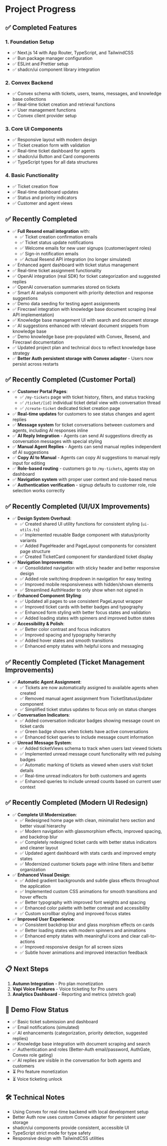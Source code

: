 # Project Progress

## ✅ Completed Features

### 1. Foundation Setup
- ✅ Next.js 14 with App Router, TypeScript, and TailwindCSS
- ✅ Bun package manager configuration
- ✅ ESLint and Prettier setup
- ✅ shadcn/ui component library integration

### 2. Convex Backend
- ✅ Convex schema with tickets, users, teams, messages, and knowledge base collections
- ✅ Real-time ticket creation and retrieval functions
- ✅ User management functions
- ✅ Convex client provider setup

### 3. Core UI Components
- ✅ Responsive layout with modern design
- ✅ Ticket creation form with validation
- ✅ Real-time ticket dashboard for agents
- ✅ shadcn/ui Button and Card components
- ✅ TypeScript types for all data structures

### 4. Basic Functionality
- ✅ Ticket creation flow
- ✅ Real-time dashboard updates
- ✅ Status and priority indicators
- ✅ Customer and agent views

## ✅ Recently Completed
- ✅ **Full Resend email integration** with:
  - ✅ Ticket creation confirmation emails
  - ✅ Ticket status update notifications
  - ✅ Welcome emails for new user signups (customer/agent roles)
  - ✅ Sign-in notification emails
  - ✅ Actual Resend API integration (no longer simulated)
- ✅ Enhanced agent dashboard with ticket status management
- ✅ Real-time ticket assignment functionality
- ✅ OpenAI integration (real SDK) for ticket categorization and suggested replies
- ✅ OpenAI conversation summaries stored on tickets
- ✅ Smart AI analysis component with priority detection and response suggestions
- ✅ Demo data seeding for testing agent assignments
- ✅ Firecrawl integration with knowledge base document scraping (real API implementation)
- ✅ Knowledge base management UI with search and document storage
- ✅ AI suggestions enhanced with relevant document snippets from knowledge base
- ✅ Demo knowledge base pre-populated with Convex, Resend, and Firecrawl documentation
- ✅ Updated project plan and technical docs to reflect knowledge base strategy
- ✅ **Better Auth persistent storage with Convex adapter** - Users now persist across restarts

## ✅ Recently Completed (Customer Portal)
- ✅ **Customer Portal Pages**:
  - ✅ `/my-tickets` page with ticket history, filters, and status tracking
  - ✅ `/ticket/[id]` individual ticket detail view with conversation thread
  - ✅ `/create-ticket` dedicated ticket creation page
- ✅ **Real-time updates** for customers to see status changes and agent replies
- ✅ **Message system** for ticket conversations between customers and agents, including AI responses inline
- ✅ **AI Reply Integration** - Agents can send AI suggestions directly as conversation messages with special styling
- ✅ **Manual Agent Replies** - Agents can send manual replies independent of AI suggestions
- ✅ **Copy AI to Manual** - Agents can copy AI suggestions to manual reply input for editing
- ✅ **Role-based routing** - customers go to `/my-tickets`, agents stay on dashboard
- ✅ **Navigation system** with proper user context and role-based menus
- ✅ **Authentication verification** - signup defaults to customer role, role selection works correctly

## ✅ Recently Completed (UI/UX Improvements)
- ✅ **Design System Overhaul**:
  - ✅ Created shared UI utility functions for consistent styling (`ui-utils.ts`)
  - ✅ Implemented reusable Badge component with status/priority variants
  - ✅ Added PageHeader and PageLayout components for consistent page structure
  - ✅ Created TicketCard component for standardized ticket display
- ✅ **Navigation Improvements**:
  - ✅ Consolidated navigation with sticky header and better responsive design
  - ✅ Added role switching dropdown in navigation for easy testing
  - ✅ Improved mobile responsiveness with hidden/shown elements
  - ✅ Streamlined AuthHeader to only show when not signed in
- ✅ **Enhanced Component Styling**:
  - ✅ Updated all pages to use consistent PageLayout wrapper
  - ✅ Improved ticket cards with better badges and typography
  - ✅ Enhanced form styling with better focus states and validation
  - ✅ Added loading states with spinners and improved button states
- ✅ **Accessibility & Polish**:
  - ✅ Better color contrast and focus indicators
  - ✅ Improved spacing and typography hierarchy
  - ✅ Added hover states and smooth transitions
  - ✅ Enhanced empty states with helpful icons and messaging

## ✅ Recently Completed (Ticket Management Improvements)
- ✅ **Automatic Agent Assignment**:
  - ✅ Tickets are now automatically assigned to available agents when created
  - ✅ Removed manual agent assignment from TicketStatusUpdater component
  - ✅ Simplified ticket status updates to focus only on status changes
- ✅ **Conversation Indicators**:
  - ✅ Added conversation indicator badges showing message count on ticket cards
  - ✅ Green badge shows when tickets have active conversations
  - ✅ Enhanced ticket queries to include message count information
- ✅ **Unread Message System**:
  - ✅ Added ticketViews schema to track when users last viewed tickets
  - ✅ Implemented unread message count functionality with red pulsing badges
  - ✅ Automatic marking of tickets as viewed when users visit ticket details
  - ✅ Real-time unread indicators for both customers and agents
  - ✅ Enhanced queries to include unread counts based on current user context

## ✅ Recently Completed (Modern UI Redesign)
- ✅ **Complete UI Modernization**:
  - ✅ Redesigned home page with clean, minimalist hero section and better visual hierarchy
  - ✅ Modern navigation with glassmorphism effects, improved spacing, and backdrop blur
  - ✅ Completely redesigned ticket cards with better status indicators and cleaner layout
  - ✅ Updated agent dashboard with stats cards and improved empty states
  - ✅ Modernized customer tickets page with inline filters and better organization
- ✅ **Enhanced Visual Design**:
  - ✅ Added gradient backgrounds and subtle glass effects throughout the application
  - ✅ Implemented custom CSS animations for smooth transitions and hover effects
  - ✅ Better typography with improved font weights and spacing
  - ✅ Enhanced color palette with better contrast and accessibility
  - ✅ Custom scrollbar styling and improved focus states
- ✅ **Improved User Experience**:
  - ✅ Consistent backdrop blur and glass morphism effects on cards
  - ✅ Better loading states with modern spinners and animations
  - ✅ Enhanced empty states with meaningful icons and clear call-to-actions
  - ✅ Improved responsive design for all screen sizes
  - ✅ Subtle hover animations and improved interaction feedback

## 📋 Next Steps
1. **Autumn Integration** - Pro plan monetization
2. **Vapi Voice Features** - Voice ticketing for Pro users
3. **Analytics Dashboard** - Reporting and metrics (stretch goal)

## 🎯 Demo Flow Status
- ✅ Basic ticket submission and dashboard
- ✅ Email notifications (simulated)
- ✅ AI enhancements (categorization, priority detection, suggested replies)
- ✅ Knowledge base integration with document scraping and search
- ✅ Authentication and roles (Better-Auth email/password, AuthGate, Convex role gating)
- ✅ AI replies are visible in the conversation for both agents and customers
- ⏳ Pro feature monetization
- ⏳ Voice ticketing unlock

## 🛠️ Technical Notes
- Using Convex for real-time backend with local development setup
- Better Auth now uses custom Convex adapter for persistent user storage
- shadcn/ui components provide consistent, accessible UI
- TypeScript strict mode for type safety
- Responsive design with TailwindCSS utilities
